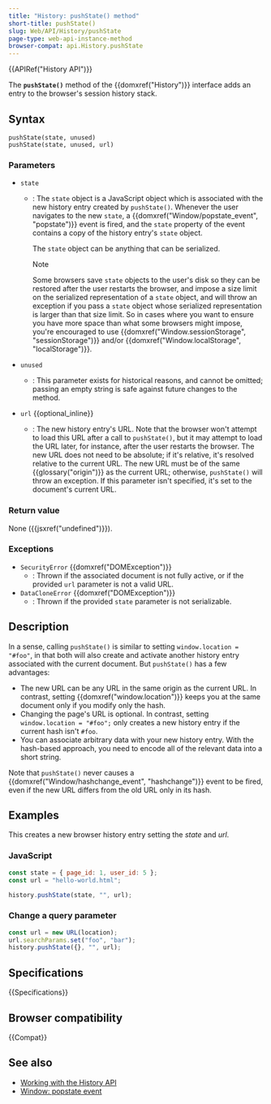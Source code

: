 ```yaml
---
title: "History: pushState() method"
short-title: pushState()
slug: Web/API/History/pushState
page-type: web-api-instance-method
browser-compat: api.History.pushState
---
```


{{APIRef("History API")}}

The **`pushState()`** method of the {{domxref("History")}} interface adds an entry to the browser's
session history stack.

## Syntax

```js-nolint
pushState(state, unused)
pushState(state, unused, url)
```

### Parameters

- `state`

  - : The `state` object is a JavaScript object which is associated with the
    new history entry created by `pushState()`. Whenever the user navigates to
    the new `state`, a {{domxref("Window/popstate_event", "popstate")}} event is fired, and
    the `state` property of the event contains a copy of the history entry's
    `state` object.

    The `state` object can be anything that can be serialized.

    > [!NOTE]
    > Some browsers save `state` objects to the user's disk so they can be restored after the user restarts the browser, and impose a size limit on the serialized representation of a `state` object, and will throw an exception if you pass a `state` object whose serialized representation is larger than that size limit. So in cases where you want to ensure you have more space than what some browsers might impose, you're encouraged to use {{domxref("Window.sessionStorage", "sessionStorage")}} and/or {{domxref("Window.localStorage", "localStorage")}}.

- `unused`

  - : This parameter exists for historical reasons, and cannot be omitted; passing an empty string is safe against future changes to the method.

- `url` {{optional_inline}}
  - : The new history entry's URL. Note that the browser won't
    attempt to load this URL after a call to `pushState()`, but it may
    attempt to load the URL later, for instance, after the user restarts the browser. The
    new URL does not need to be absolute; if it's relative, it's resolved relative to the
    current URL. The new URL must be of the same {{glossary("origin")}} as the current
    URL; otherwise, `pushState()` will throw an exception. If this parameter
    isn't specified, it's set to the document's current URL.

### Return value

None ({{jsxref("undefined")}}).

### Exceptions

- `SecurityError` {{domxref("DOMException")}}
  - : Thrown if the associated document is not fully active, or if the provided `url` parameter is not a valid URL.
- `DataCloneError` {{domxref("DOMException")}}
  - : Thrown if the provided `state` parameter is not serializable.

## Description

In a sense, calling `pushState()` is similar to
setting `window.location = "#foo"`, in that both will also create and
activate another history entry associated with the current document.
But `pushState()` has a few advantages:

- The new URL can be any URL in the same origin as the current URL. In contrast,
  setting {{domxref("window.location")}} keeps you at the same document only if you
  modify only the hash.
- Changing the page's URL is optional. In contrast,
  setting `window.location = "#foo";` only creates a new history entry if the
  current hash isn't `#foo`.
- You can associate arbitrary data with your new history entry. With the hash-based
  approach, you need to encode all of the relevant data into a short string.

Note that `pushState()` never causes a {{domxref("Window/hashchange_event", "hashchange")}} event to be
fired, even if the new URL differs from the old URL only in its hash.

## Examples

This creates a new browser history entry setting the _state_ and _url_.

### JavaScript

```js
const state = { page_id: 1, user_id: 5 };
const url = "hello-world.html";

history.pushState(state, "", url);
```

### Change a query parameter

```js
const url = new URL(location);
url.searchParams.set("foo", "bar");
history.pushState({}, "", url);
```

## Specifications

{{Specifications}}

## Browser compatibility

{{Compat}}

## See also

- [Working with the History API](/en-US/docs/Web/API/History_API/Working_with_the_History_API)
- [Window: popstate event](/en-US/docs/Web/API/Window/popstate_event)
